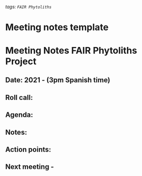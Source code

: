 ###### tags: `FAIR Phytoliths`

# Meeting notes template

# Meeting Notes FAIR Phytoliths Project

## Date:  2021 - (3pm Spanish time)

## Roll call:

## Agenda:


## Notes:



## Action points:



## Next meeting - 